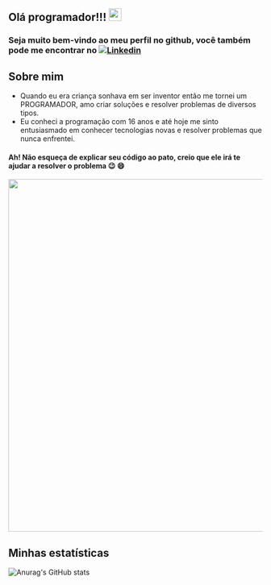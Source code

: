 ## Olá programador!!! <img src="https://raw.githubusercontent.com/MartinHeinz/MartinHeinz/master/wave.gif" width="25px">
### Seja muito bem-vindo ao meu perfil no github, você também pode me encontrar no [![Linkedin](https://user-images.githubusercontent.com/52457167/110225534-17ed0b00-7ec5-11eb-89c2-4aa4c8cd4c4a.png)](https://www.linkedin.com/in/rafaelnlourenco/)

## Sobre mim

- Quando eu era criança sonhava em ser inventor então me tornei um PROGRAMADOR, amo criar soluções e resolver problemas de diversos tipos.
- Eu conheci a programação com 16 anos e até hoje me sinto entusiasmado em conhecer tecnologias novas e resolver problemas que nunca enfrentei.

#### Ah! Não esqueça de explicar seu código ao pato, creio que ele irá te ajudar a resolver o problema :wink: :smile:

<img src="https://i.imgur.com/FjdtGRx.png" width="700px">

## Minhas estatísticas

![Anurag's GitHub stats](https://github-readme-stats.vercel.app/api?username=Rafasputnick&bg_color=30,e96443,904e95&title_color=fff&text_color=fff&hide=stars,prs)
